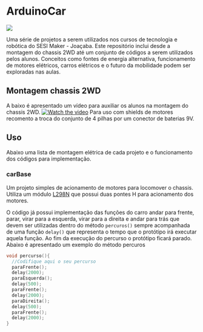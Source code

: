 # ArduinoCar
<div style="display: inline_block">
  <img src="https://img.shields.io/badge/Arduino-Uno-blue">
</div>

Uma série de projetos a serem utilizados nos cursos de tecnologia e robótica do SESI Maker - Joaçaba.
Este repositório inclui desde a montagem do chassis 2WD até um conjunto de códigos a serem utilizados pelos alunos.
Conceitos como fontes de energia alternativa, funcionamento de motores elétricos, carros elétricos e o futuro da mobilidade podem ser exploradas nas aulas.

## Montagem chassis 2WD
A baixo é apresentado um vídeo para auxiliar os alunos na montagem do chassis 2WD.
[![Watch the video](https://img.youtube.com/vi/o29VYftnl4Y/maxresdefault.jpg)](https://www.youtube.com/watch?v=o29VYftnl4Y)
Para uso com shields de motores recomento a troca do conjunto de 4 pilhas por um conector de baterias 9V.

## Uso
Abaixo uma lista de montagem elétrica de cada projeto e o funcionamento dos códigos para implementação.

### carBase
Um projeto simples de acionamento de motores para locomover o chassis. Utiliza um módulo [L298N](http://www.handsontec.com/dataspecs/L298N%20Motor%20Driver.pdf) que possui duas pontes H para acionamento dos motores.

O código já possui implementação das funções do carro andar para frente, parar, virar para a esquerda, virar para a direita e andar para trás que devem ser utilizadas dentro do método ```percuros()``` sempre acompanhada de uma função ```delay()``` que representa o tempo que o protótipo irá executar aquela função. Ao fim da execução do percurso o protótipo ficará parado.
Abaixo é apresentado um exemplo do método percuros

``` C++
void percurso(){
  //Codifique aqui o seu percurso
  paraFrente();
  delay(2000);
  paraEsquerda();
  delay(500);
  paraFrente();
  delay(2000);
  paraDireita();
  delay(500);
  paraFrente();
  delay(2000);
}
```
